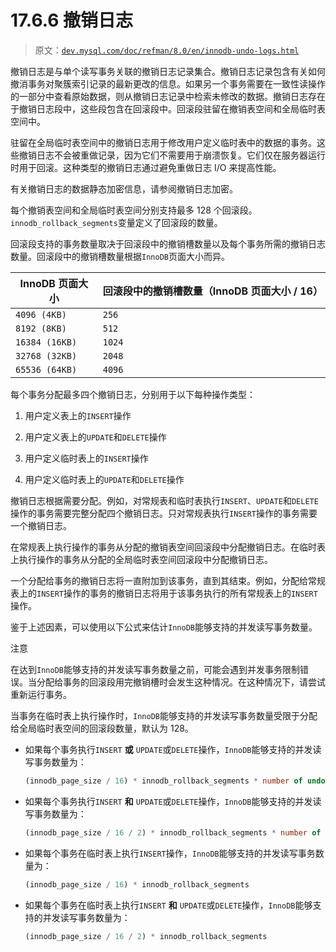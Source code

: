 # 17.6.6 撤销日志

> 原文：[`dev.mysql.com/doc/refman/8.0/en/innodb-undo-logs.html`](https://dev.mysql.com/doc/refman/8.0/en/innodb-undo-logs.html)

撤销日志是与单个读写事务关联的撤销日志记录集合。撤销日志记录包含有关如何撤消事务对聚簇索引记录的最新更改的信息。如果另一个事务需要在一致性读操作的一部分中查看原始数据，则从撤销日志记录中检索未修改的数据。撤销日志存在于撤销日志段中，这些段包含在回滚段中。回滚段驻留在撤销表空间和全局临时表空间中。

驻留在全局临时表空间中的撤销日志用于修改用户定义临时表中的数据的事务。这些撤销日志不会被重做记录，因为它们不需要用于崩溃恢复。它们仅在服务器运行时用于回滚。这种类型的撤销日志通过避免重做日志 I/O 来提高性能。

有关撤销日志的数据静态加密信息，请参阅撤销日志加密。

每个撤销表空间和全局临时表空间分别支持最多 128 个回滚段。`innodb_rollback_segments`变量定义了回滚段的数量。

回滚段支持的事务数量取决于回滚段中的撤销槽数量以及每个事务所需的撤销日志数量。回滚段中的撤销槽数量根据`InnoDB`页面大小而异。

| InnoDB 页面大小 | 回滚段中的撤销槽数量（InnoDB 页面大小 / 16） |
| --- | --- |
| `4096 (4KB)` | `256` |
| `8192 (8KB)` | `512` |
| `16384 (16KB)` | `1024` |
| `32768 (32KB)` | `2048` |
| `65536 (64KB)` | `4096` |

每个事务分配最多四个撤销日志，分别用于以下每种操作类型：

1.  用户定义表上的`INSERT`操作

1.  用户定义表上的`UPDATE`和`DELETE`操作

1.  用户定义临时表上的`INSERT`操作

1.  用户定义临时表上的`UPDATE`和`DELETE`操作

撤销日志根据需要分配。例如，对常规表和临时表执行`INSERT`、`UPDATE`和`DELETE`操作的事务需要完整分配四个撤销日志。只对常规表执行`INSERT`操作的事务需要一个撤销日志。

在常规表上执行操作的事务从分配的撤销表空间回滚段中分配撤销日志。在临时表上执行操作的事务从分配的全局临时表空间回滚段中分配撤销日志。

一个分配给事务的撤销日志将一直附加到该事务，直到其结束。例如，分配给常规表上的`INSERT`操作的事务的撤销日志将用于该事务执行的所有常规表上的`INSERT`操作。

鉴于上述因素，可以使用以下公式来估计`InnoDB`能够支持的并发读写事务数量。

注意

在达到`InnoDB`能够支持的并发读写事务数量之前，可能会遇到并发事务限制错误。当分配给事务的回滚段用完撤销槽时会发生这种情况。在这种情况下，请尝试重新运行事务。

当事务在临时表上执行操作时，`InnoDB`能够支持的并发读写事务数量受限于分配给全局临时表空间的回滚段数量，默认为 128。

+   如果每个事务执行`INSERT` **或** `UPDATE`或`DELETE`操作，`InnoDB`能够支持的并发读写事务数量为：

    ```sql
    (innodb_page_size / 16) * innodb_rollback_segments * number of undo tablespaces
    ```

+   如果每个事务执行`INSERT` **和** `UPDATE`或`DELETE`操作，`InnoDB`能够支持的并发读写事务数量为：

    ```sql
    (innodb_page_size / 16 / 2) * innodb_rollback_segments * number of undo tablespaces
    ```

+   如果每个事务在临时表上执行`INSERT`操作，`InnoDB`能够支持的并发读写事务数量为：

    ```sql
    (innodb_page_size / 16) * innodb_rollback_segments
    ```

+   如果每个事务在临时表上执行`INSERT` **和** `UPDATE`或`DELETE`操作，`InnoDB`能够支持的并发读写事务数量为：

    ```sql
    (innodb_page_size / 16 / 2) * innodb_rollback_segments
    ```
